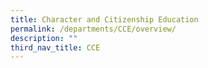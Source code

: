 ```yaml
---
title: Character and Citizenship Education
permalink: /departments/CCE/overview/
description: ""
third_nav_title: CCE
---
```

